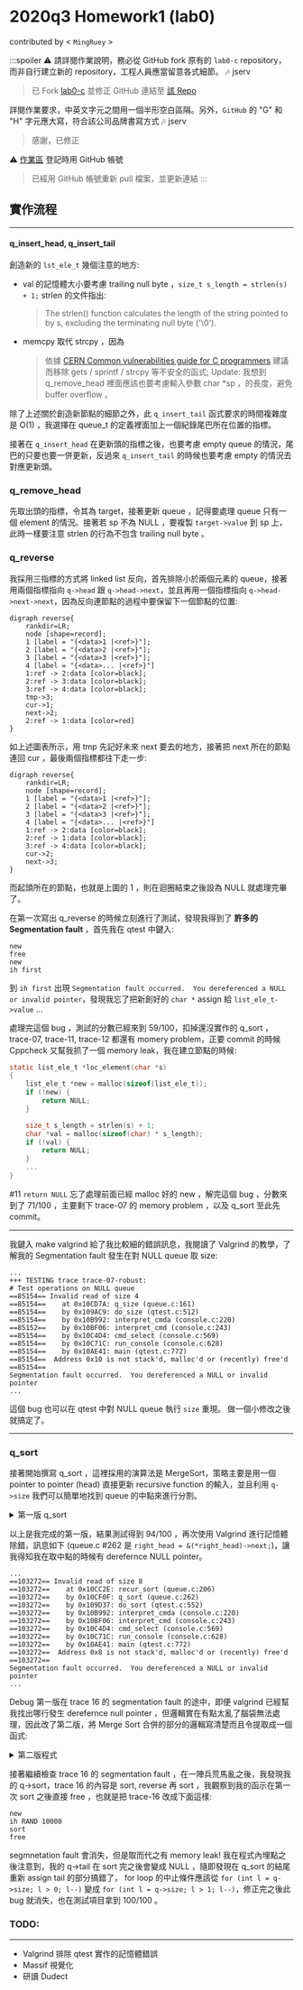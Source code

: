# 2020q3 Homework1 (lab0)
contributed by < `MingRuey` >

:::spoiler
:warning: 請詳閱作業說明，務必從 GitHub fork 原有的 `lab0-c` repository，而非自行建立新的 repository，工程人員應當留意各式細節。
:notes: jserv
> 已 Fork [lab0-c](https://github.com/sysprog21/lab0-c) 並修正 GitHub 連結至 [該 Repo](https://github.com/MingRuey/lab0-c)

詳閱作業要求，中英文字元之間用一個半形空白區隔。另外，`GitHub` 的 "G" 和 "H" 字元應大寫，符合該公司品牌書寫方式
:notes: jserv
> 感謝，已修正

:warning: [作業區](https://hackmd.io/@sysprog/2020-homework1) 登記時用 GitHub 帳號
> 已經用 GitHub 帳號重新 pull 檔案，並更新連結
:::

## 實作流程
---

#### **q_insert_head**, **q_insert_tail**

創造新的 ```lst_ele_t``` 幾個注意的地方:

* val 的記憶體大小要考慮 trailing null byte ，```size_t s_length = strlen(s) + 1;``` strlen 的文件指出:
    > The strlen() function calculates the length of the string pointed to by s, excluding the terminating null byte ('\0').

* memcpy 取代 strcpy ，因為
    > 依據 [CERN Common vulnerabilities guide for C programmers](https://security.web.cern.ch/recommendations/en/codetools/c.shtml) 建議而移除 gets / sprintf / strcpy 等不安全的函式;
    > Update: 我想到 q_remove_head 裡面應該也要考慮輸入參數 char *sp ，的長度，避免 buffer overflow 。

除了上述關於創造新節點的細節之外，此 ```q_insert_tail``` 函式要求的時間複雜度是 O(1) ，我選擇在 queue_t 的定義裡面加上一個紀錄尾巴所在位置的指標。

接著在 ```q_insert_head``` 在更新頭的指標之後，也要考慮 empty queue 的情況，尾巴的只要也要一併更新，反過來 ```q_insert_tail``` 的時候也要考慮 empty 的情況去對應更新頭。

### **q_remove_head**

先取出頭的指標，令其為 target，接著更新 queue ，記得要處理 queue 只有一個 element 的情況。接著若 sp 不為 NULL ，要複製 ```target->value``` 到 sp 上，此時一樣要注意 strlen 的行為不包含 trailing null byte 。

### **q_reverse**
我採用三指標的方式將 linked list 反向，首先排除小於兩個元素的 queue，接著用兩個指標指向 ```q->head``` 跟 ```q->head->next```，並且再用一個指標指向 ```q->head->next->next```，因為反向連節點的過程中要保留下一個節點的位置:
```graphviz
digraph reverse{
    rankdir=LR;
    node [shape=record];
    1 [label = "{<data>1 |<ref>}"];
    2 [label = "{<data>2 |<ref>}"];
    3 [label = "{<data>3 |<ref>}"];
    4 [label = "{<data>... |<ref>}"]
    1:ref -> 2:data [color=black];
    2:ref -> 3:data [color=black];
    3:ref -> 4:data [color=black];
    tmp->3;
    cur->1;
    next->2;
    2:ref -> 1:data [color=red]
}
```
如上述圖表所示，用 tmp 先記好未來 next 要去的地方，接著把 next 所在的節點連回 cur ，最後兩個指標都往下走一步:
```graphviz
digraph reverse{
    rankdir=LR;
    node [shape=record];
    1 [label = "{<data>1 |<ref>}"];
    2 [label = "{<data>2 |<ref>}"];
    3 [label = "{<data>3 |<ref>}"];
    4 [label = "{<data>... |<ref>}"]
    1:ref -> 2:data [color=black];
    2:ref -> 1:data [color=black];
    3:ref -> 4:data [color=black];
    cur->2;
    next->3;
}
```
而起頭所在的節點，也就是上圖的 1 ，則在迴圈結束之後設為 NULL 就處理完畢了。

在第一次寫出 q_reverse 的時候立刻進行了測試，發現我得到了 **許多的 Segmentation fault** ，首先我在 qtest 中鍵入:
```
new
free
new
ih first
```
到 ```ih first``` 出現 ```Segmentation fault occurred.  You dereferenced a NULL or invalid pointer```，發現我忘了把新創好的 ```char *``` assign 給 ```list_ele_t->value``` ...

處理完這個 bug ，測試的分數已經來到 59/100，扣掉還沒實作的 q_sort ， trace-07, trace-11, trace-12 都還有 momery problem，正要 commit 的時候 Cppcheck 又幫我抓了一個 memory leak，我在建立節點的時候:

```c
static list_ele_t *loc_element(char *s)
{
    list_ele_t *new = malloc(sizeof(list_ele_t));
    if (!new) {
        return NULL;
    }

    size_t s_length = strlen(s) + 1;
    char *val = malloc(sizeof(char) * s_length);
    if (!val) {
        return NULL;
    }
    ...
}
```
#11 ```return NULL``` 忘了處理前面已經 malloc 好的 new ，解完這個 bug ，分數來到了 71/100 ，主要剩下 trace-07 的 memory problem ，以及 q_sort 至此先 commit。

---

我鍵入 make valgrind 給了我比較細的錯誤訊息，我閱讀了 Valgrind 的教學，了解我的 Segmentation fault 發生在對 NULL queue 取 size:

```
...
+++ TESTING trace trace-07-robust:
# Test operations on NULL queue
==85154== Invalid read of size 4
==85154==    at 0x10CD7A: q_size (queue.c:161)
==85154==    by 0x109AC9: do_size (qtest.c:512)
==85154==    by 0x10B992: interpret_cmda (console.c:220)
==85152==    by 0x10BF06: interpret_cmd (console.c:243)
==85154==    by 0x10C4D4: cmd_select (console.c:569)
==85154==    by 0x10C71C: run_console (console.c:628)
==85154==    by 0x10AE41: main (qtest.c:772)
==85154==  Address 0x10 is not stack'd, malloc'd or (recently) free'd
==85154==
Segmentation fault occurred.  You dereferenced a NULL or invalid pointer
...
```

這個 bug 也可以在 qtest 中對 NULL queue 執行 ```size``` 重現。
做一個小修改之後就搞定了。

---
### **q_sort**

接著開始撰寫 q_sort ，這裡採用的演算法是 MergeSort，策略主要是用一個　pointer to pointer (head) 直接更新 recursive function 的輸入，並且利用 ```q->size``` 我們可以簡單地找到 queue 的中點來進行分割。

<details>
<summary> 第一版 q_sort </summary>

```cpp
static void recur_sort(list_ele_t **target, int length)
{
    if (length <= 1) {
        return;
    }
    list_ele_t **left_head = target, **right_head = target;
    int middle = length / 2;
    for (int i = middle; i > 1; i--) {
        right_head = &(*right_head)->next;
    }
    // just right before the middle element
    list_ele_t *next = (*right_head)->next;
    (*right_head)->next = NULL;
    right_head = &next;

    recur_sort(left_head, middle);
    recur_sort(right_head, length - middle);

    list_ele_t *last = *target, *left = *left_head, *right = *right_head;
    bool flag = false;
    while (true) {
        if (!left) {
            last->next = right;
            break;
        } else if (!right) {
            last->next = left;
            break;
        }

        if (strcmp(left->value, right->value) <= 0) {
            if (!flag) {
                flag = true;
                *target = left;
                last = left;
            } else {
                last->next = left;
                last = left;
            }
            left = left->next;
        } else {
            if (!flag) {
                flag = true;
                *target = right;
                last = right;
            } else {
                last->next = right;
                last = right;
            }
            right = right->next;
        }
    }
}
```
</details>

以上是我完成的第一版，結果測試得到 94/100 ，再次使用 Valgrind 進行記憶體除錯，訊息如下 (queue.c #262 是 ```right_head = &(*right_head)->next;```)，讓我得知我在取中點的時候有 derefernce NULL pointer。

```
...
==103272== Invalid read of size 8
==103272==    at 0x10CC2E: recur_sort (queue.c:206)
==103272==    by 0x10CF0F: q_sort (queue.c:262)
==103272==    by 0x109D37: do_sort (qtest.c:552)
==103272==    by 0x10B992: interpret_cmda (console.c:220)
==103272==    by 0x10BF06: interpret_cmd (console.c:243)
==103272==    by 0x10C4D4: cmd_select (console.c:569)
==103272==    by 0x10C71C: run_console (console.c:628)
==103272==    by 0x10AE41: main (qtest.c:772)
==103272==  Address 0x8 is not stack'd, malloc'd or (recently) free'd
==103272==
Segmentation fault occurred.  You dereferenced a NULL or invalid pointer
...
```
  
Debug 第一版在 trace 16 的 segmentation fault 的途中，即便 valgrind 已經幫我找出哪行發生 derefernce null pointer ，但邏輯實在有點太亂了腦袋無法處理，因此改了第二版，將 Merge Sort 合併的部分的邏輯寫清楚而且令提取成一個函式:

<details>
<summary> 第二版程式 </summary>

```
/*
 * Merge two list and return the new head.
 */
static list_ele_t *merge(list_ele_t *head1, list_ele_t *head2)
{
    list_ele_t *merged = NULL;
    list_ele_t *cursor = NULL;
    while (head1 && head2) {
        list_ele_t **head =
            strcmp(head1->value, head2->value) <= 0 ? &head1 : &head2;
        if (!cursor) {
            merged = *head;
            cursor = *head;
        } else {
            cursor->next = *head;
            cursor = cursor->next;
        }
        *head = (*head)->next;
    }

    if (head1) {
        cursor->next = head1;
    } else if (head2) {
        cursor->next = head2;
    }
    return merged;
}

/*
 * Sort the linked list with known length.
 */
static void recur_sort(list_ele_t **target, int length)
{
    if (length <= 1) {
        return;
    }

    list_ele_t *lhead = *target, *rhead = *target;
    int halflen = length / 2;
    for (int i = halflen; i > 1; i--) {
        rhead = rhead->next;
    }
    list_ele_t *tmp = rhead;
    rhead = rhead->next;
    tmp->next = NULL;

    recur_sort(&lhead, halflen);
    recur_sort(&rhead, length - halflen);
    *target = merge(lhead, rhead);
}

/*
 * Sort elements of queue in ascending order
 * No effect if q is NULL or empty. In addition, if q has only one
 * element, do nothing.
 */
void q_sort(queue_t *q)
{
    if (!q || !q->size || q->size == 1) {
        return;
    }

    recur_sort(&q->head, q->size);
    list_ele_t *ele = q->head;
    for (int l = q->size; l > 0; l--) {
        ele = ele->next;
    }
    q->tail = ele;
}
```

</details>

接著繼續檢查 trace 16 的 segmentation fault ，在一陣兵荒馬亂之後，我發現我的 q->sort，trace 16 的內容是 sort, reverse 再 sort ，我觀察到我的函示在第一次 sort 之後直接 free ，也就是把 trace-16 改成下面這樣: 

```
new
ih RAND 10000
sort
free
```

segmnetation fault 會消失，但是取而代之有 memory leak! 我在程式內埋點之後注意到，我的 q->tail 在 sort 完之後會變成 NULL ，隨即發現在 q_sort 的結尾重新 assign tail 的部分搞錯了， for loop 的中止條件應該從 ```for (int l = q->size; l > 0; l--)``` 變成 ```for (int l = q->size; l > 1; l--)```，修正完之後此 bug 就消失，也在測試項目拿到 100/100 。



### TODO:
---
- Valgrind 排除 qtest 實作的記憶體錯誤
- Massif 視覺化
- 研讀 Dudect
